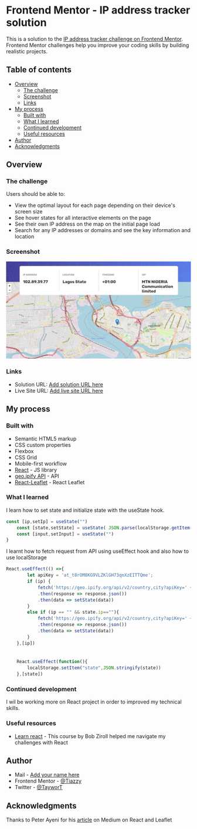 # Frontend Mentor - IP address tracker solution

This is a solution to the [IP address tracker challenge on Frontend Mentor](https://www.frontendmentor.io/challenges/ip-address-tracker-I8-0yYAH0). Frontend Mentor challenges help you improve your coding skills by building realistic projects. 

## Table of contents

- [Overview](#overview)
  - [The challenge](#the-challenge)
  - [Screenshot](#screenshot)
  - [Links](#links)
- [My process](#my-process)
  - [Built with](#built-with)
  - [What I learned](#what-i-learned)
  - [Continued development](#continued-development)
  - [Useful resources](#useful-resources)
- [Author](#author)
- [Acknowledgments](#acknowledgments)

## Overview

### The challenge

Users should be able to:

- View the optimal layout for each page depending on their device's screen size
- See hover states for all interactive elements on the page
- See their own IP address on the map on the initial page load
- Search for any IP addresses or domains and see the key information and location

### Screenshot

![](./screenshot.JPG)

### Links

- Solution URL: [Add solution URL here](https://your-solution-url.com)
- Live Site URL: [Add live site URL here](https://your-live-site-url.com)

## My process

### Built with

- Semantic HTML5 markup
- CSS custom properties
- Flexbox
- CSS Grid
- Mobile-first workflow
- [React](https://reactjs.org/) - JS library
- [geo.ipify API](https://geo.ipify.org/) - API
- [React-Leaflet](https://react-leaflet.js.org/) - React Leaflet

### What I learned
I learn how to set state and initialize state with the useState hook.

```js
const [ip,setIp] = useState("")
    const [state,setState] = useState( JSON.parse(localStorage.getItem("state")) || {"ip":"","location":{"country":"US","region":"","city":"","lat":37.38605,"lng":-122.08385,"postalCode":"","timezone":"","geonameId":5375480},"domains":["bitc.blog","serveur-sg.fr","www.bitc.blog","www.drysaunabenefits.com","www.oursaunas.com"],"as":{"asn":15169,"name":"GOOGLE","route":"8.8.8.0/24","domain":"","type":"Content"},"isp":""})
    const [input,setInput] = useState("")
}
```

I learnt how to fetch request from API using useEffect hook and also how to use localStorage

```js
React.useEffect(() =>{
        let apiKey = 'at_t8rOM8KG9VLZKlGH73qnXzEITTQme';
        if (ip) {
            fetch('https://geo.ipify.org/api/v2/country,city?apiKey=' + apiKey + '&ipAddress=' + ip)
            .then(response => response.json())
            .then(data => setState(data))
        }
        else if (ip == "" && state.ip==""){
            fetch('https://geo.ipify.org/api/v2/country,city?apiKey=' + apiKey)
            .then(response => response.json())
            .then(data => setState(data))
        }
    },[ip])


    React.useEffect(function(){
        localStorage.setItem("state",JSON.stringify(state))
    },[state])

```

### Continued development
I wil be working more on React project in order to improved my technical skills.

### Useful resources

- [Learn react]([https://www.example.com](https://scrimba.com/learn/learnreact)) - This course by Bob Ziroll helped me navigate my challenges with React

## Author

- Mail - [Add your name here](taiwotriumphant@gmail.com)
- Frontend Mentor - [@Tiazzy](https://www.frontendmentor.io/profile/Tiazzy)
- Twitter - [@TayworT](https://www.twitter.com/TayworT)

## Acknowledgments
Thanks to Peter Ayeni for his [article](https://medium.com/weekly-webtips/getting-started-with-building-maps-with-react-and-leaflet-8ac6227f2099) on Medium on React and Leaflet
